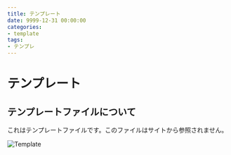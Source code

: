 ```yaml
---
title: テンプレート
date: 9999-12-31 00:00:00
categories:
- template
tags:
- テンプレ
---
```


# テンプレート
## テンプレートファイルについて
これはテンプレートファイルです。このファイルはサイトから参照されません。

![Template](https://jpwdkblog.github.io/images/template.png "ファイルの説明")

